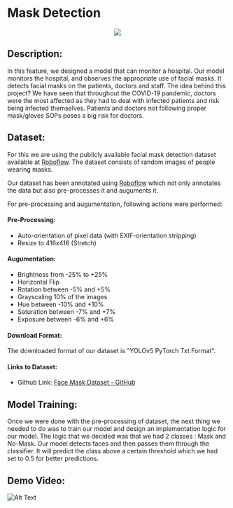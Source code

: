 # Mask Detection

<p align="center">
  <img src="https://github.com/HxnDev/HospitalAid/blob/main/Features/Face%20Mask%20Monitoring/Extras/mask-detection-sample.jpg">
</p>

## Description:
In this feature, we designed a model that can monitor a hospital. Our model monitors the hospital, and observes the appropriate use of facial masks. It detects facial masks on the patients, doctors and staff. The idea behind this project? We have seen that throughout the COVID-19 pandemic, doctors were the most affected as they had to deal with infected patients and risk being infected themselves. Patients and doctors not following proper mask/gloves SOPs poses a big risk for doctors. 

## Dataset:
For this we are using the publicly available facial mask detection dataset available at [Roboflow](https://roboflow.com/). The dataset consists of random images of people wearing masks.

Our dataset has been annotated using [Roboflow](https://roboflow.com/) which not only annotates the data but also pre-processes it and auguments it. 

For pre-processing and augumentation, following actions were performed:

#### Pre-Processing:
- Auto-orientation of pixel data (with EXIF-orientation stripping)
- Resize to 416x416 (Stretch)
#### Augumentation:
- Brightness from -25% to +25%
- Horizontal Flip
- Rotation between -5% and +5%
- Grayscaling 10% of the images
- Hue between -10% and +10%
- Saturation between -7% and +7%
- Exposure between -6% and +6%


#### Download Format:
The downloaded format of our dataset is "YOLOv5 PyTorch Txt Format".

#### Links to Dataset:
- Github Link: [Face Mask Dataset - GitHub](https://github.com/HxnDev/HospitalAid/tree/main/Features/Face%20Mask%20Monitoring/Dataset)

## Model Training:
Once we were done with the pre-processing of dataset, the next thing we needed to do was to train our model and design an implementation logic for our model. The logic that we decided was that we had 2 classes : Mask and No-Mask. Our model detects faces and then passes them through the classifier. It will predict the class above a certain threshold which we had set to 0.5 for better predictions.

## Demo Video:
![Alt Text](https://github.com/HxnDev/HospitalAid/blob/main/Features/Face%20Mask%20Monitoring/Extras/mask.gif)
